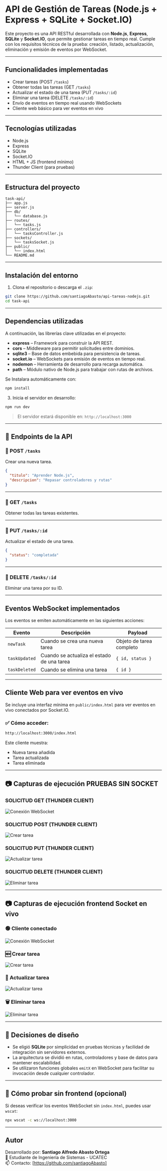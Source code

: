 # API de Gestión de Tareas (Node.js + Express + SQLite + Socket.IO)

Este proyecto es una API RESTful desarrollada con **Node.js**, **Express**, **SQLite** y **Socket.IO**, que permite gestionar tareas en tiempo real. Cumple con los requisitos técnicos de la prueba: creación, listado, actualización, eliminación y emisión de eventos por WebSocket.

---

## Funcionalidades implementadas

- Crear tareas (POST `/tasks`)
- Obtener todas las tareas (GET `/tasks`)
- Actualizar el estado de una tarea (PUT `/tasks/:id`)
- Eliminar una tarea (DELETE `/tasks/:id`)
- Envío de eventos en tiempo real usando WebSockets
- Cliente web básico para ver eventos en vivo

---

## Tecnologías utilizadas

- Node.js
- Express
- SQLite
- Socket.IO
- HTML + JS (frontend mínimo)
- Thunder Client (para pruebas)

---

## Estructura del proyecto

```
task-api/
├── app.js
├── server.js
├── db/
│   └── database.js
├── routes/
│   └── tasks.js
├── controllers/
│   └── tasksController.js
├── sockets/
│   └── tasksSocket.js
├── public/
│   └── index.html
└── README.md
```

---

## Instalación del entorno

1. Clona el repositorio o descarga el `.zip`:

```bash
git clone https://github.com/santiagoAbasto/api-tareas-nodejs.git
cd task-api
```

---

## Dependencias utilizadas

A continuación, las librerías clave utilizadas en el proyecto:

- **express** – Framework para construir la API REST.
- **cors** – Middleware para permitir solicitudes entre dominios.
- **sqlite3** – Base de datos embebida para persistencia de tareas.
- **socket.io** – WebSockets para emisión de eventos en tiempo real.
- **nodemon** – Herramienta de desarrollo para recarga automática.
- **path** – Módulo nativo de Node.js para trabajar con rutas de archivos.

Se Instalara automáticamente con:

```bash
npm install

```

3. Inicia el servidor en desarrollo:

```bash
npm run dev
```

> El servidor estará disponible en: `http://localhost:3000`

---

## 🔌 Endpoints de la API

### 📍 POST `/tasks`
Crear una nueva tarea.

```json
{
  "titulo": "Aprender Node.js",
  "descripcion": "Repasar controladores y rutas"
}
```

---

### 📍 GET `/tasks`
Obtener todas las tareas existentes.

---

### 📍 PUT `/tasks/:id`
Actualizar el estado de una tarea.

```json
{
  "status": "completada"
}
```

---

### 📍 DELETE `/tasks/:id`
Eliminar una tarea por su ID.

---

## Eventos WebSocket implementados

Los eventos se emiten automáticamente en las siguientes acciones:

| Evento        | Descripción                                      | Payload                        |
|---------------|--------------------------------------------------|--------------------------------|
| `newTask`     | Cuando se crea una nueva tarea                   | Objeto de tarea completo       |
| `taskUpdated` | Cuando se actualiza el estado de una tarea       | `{ id, status }`               |
| `taskDeleted` | Cuando se elimina una tarea                      | `{ id }`                       |

---

## Cliente Web para ver eventos en vivo

Se incluye una interfaz mínima en `public/index.html` para ver eventos en vivo conectados por Socket.IO.

### ✅ Cómo acceder:

```bash
http://localhost:3000/index.html
```

Este cliente muestra:

- Nueva tarea añadida
- Tarea actualizada
- Tarea eliminada

---

## 📷 Capturas de ejecución PRUEBAS SIN SOCKET

### SOLICITUD GET (THUNDER CLIENT)
![Conexión WebSocket](./screenshots/GET.PNG)

### SOLICITUD POST (THUNDER CLIENT)
![Crear tarea](./screenshots/POST.png)

### SOLICITUD PUT (THUNDER CLIENT)
![Actualizar tarea](./screenshots/PUT.png)

### SOLICITUD DELETE (THUNDER CLIENT)
![Eliminar tarea](./screenshots/DELETE.png)

---

## 📷 Capturas de ejecución frontend Socket en vivo

### 🟢 Cliente conectado
![Conexión WebSocket](./screenshots/EN_VIVO.png)

### 🆕 Crear tarea
![Crear tarea](./screenshots/TASK_EN_VIVO1.png)

### 🔄 Actualizar tarea
![Actualizar tarea](./screenshots/TASKPUTENVIVO.png)

### 🗑️ Eliminar tarea
![Eliminar tarea](./screenshots/DELETE_EN_VIVO.png)

---

## 📌 Decisiones de diseño

- Se eligió **SQLite** por simplicidad en pruebas técnicas y facilidad de integración sin servidores externos.
- La arquitectura se dividió en rutas, controladores y base de datos para mantener escalabilidad.
- Se utilizaron funciones globales `emitX` en WebSocket para facilitar su invocación desde cualquier controlador.

---

## 🧪 Cómo probar sin frontend (opcional)

Si deseas verificar los eventos WebSocket sin `index.html`, puedes usar `wscat`:

```bash
npx wscat -c ws://localhost:3000
```

---

##  Autor

Desarrollado por: **Santiago Alfredo Abasto Ortega**  
🔧 Estudiante de Ingeniería de Sistemas - UCATEC  
📫 Contacto: [https://github.com/santiagoAbasto]